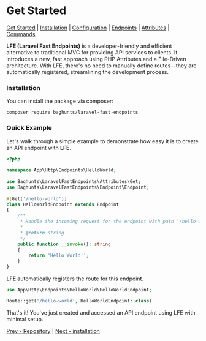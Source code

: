 # Get Started

[Get Started](index.md) | [Installation](installation.md) | [Configuration](configuration.md) | [Endpoints](endpoints.md) | [Attributes](attributes.md) | [Commands](commands.md)

**LFE (Laravel Fast Endpoints)** is a developer-friendly and efficient alternative to traditional MVC for providing API services to clients. It introduces a new, fast approach using PHP Attributes and a File-Driven architecture. With LFE, there's no need to manually define routes—they are automatically registered, streamlining the development process.

### Installation

You can install the package via composer:
```shell
composer require baghunts/laravel-fast-endpoints
```

### Quick Example
Let's walk through a simple example to demonstrate how easy it is to create an API endpoint with **LFE**.

```php
<?php  
  
namespace App\Http\Endpoints\HelloWorld;  
  
use Baghunts\LaravelFastEndpoints\Attributes\Get;  
use Baghunts\LaravelFastEndpoints\Endpoint\Endpoint;  
  
#[Get('/hello-world')]  
class HelloWorldEndpoint extends Endpoint  
{  
    /**  
     * Handle the incoming request for the endpoint with path '/hello-world'
     * 
     * @return string  
     */
    public function __invoke(): string  
    {  
        return 'Hello World!';  
    }  
}
```

**LFE** automatically registers the route for this endpoint.

```php
use App\Http\Endpoints\HelloWorld\HelloWorldEndpoint;

Route::get('/hello-world', HelloWorldEndpoint::class)
```

That's it! You've just created and accessed an API endpoint using LFE with minimal setup. 

[Prev - Repository](https://github.com/tbaghunts/laravel-fast-endpoints) | [Next - installation](installation.md)
